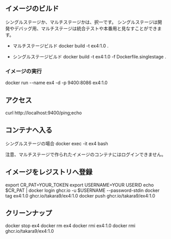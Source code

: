 ## イメージのビルド

シングルステージか、マルチステージかは、択一です。
シングルステージは開発やデバッグ用、マルチステージは統合テストや本番用と見なすことができます。

  * マルチステージビルド
  docker build -t ex4:1.0 .

  * シングルステージビルド
  docker build -t ex4:1.0 -f Dockerfile.singlestage .

### イメージの実行
docker run --name ex4 -d -p 9400:8086 ex4:1.0


## アクセス

curl http://localhost:9400/ping;echo


## コンテナへ入る

シングルステージの場合
docker exec -it ex4 bash

注意、マルチステージで作られたイメージのコンテナにはログインできません。


## イメージをレジストリへ登録

export CR_PAT=YOUR_TOKEN
export USERNAME=YOUR USERID 
echo $CR_PAT | docker login ghcr.io -u $USERNAME --password-stdin
docker tag ex4:1.0 ghcr.io/takara9/ex4:1.0
docker push ghcr.io/takara9/ex4:1.0


## クリーンナップ

docker stop ex4
docker rm ex4
docker rmi ex4:1.0
docker rmi ghcr.io/takara9/ex4:1.0

